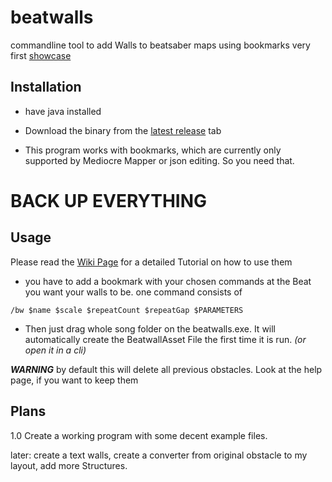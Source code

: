 # beatwalls

commandline tool to add Walls to beatsaber maps using bookmarks very first [showcase](https://streamable.com/8lx94)

## Installation
- have java installed

- Download the binary from the [latest release](https://github.com/spookyGh0st/beatwalls/releases) tab

- This program works with bookmarks, which are currently only supported by Mediocre Mapper or json editing. So you need that.

# BACK UP EVERYTHING

## Usage

Please read the [Wiki Page](https://github.com/spookyGh0st/beatwalls/wiki) for a detailed Tutorial on how to use them

- you have to add a bookmark with your chosen commands at the Beat you want your walls to be. 
one command consists of 

`/bw $name $scale $repeatCount $repeatGap $PARAMETERS`

- Then just drag whole song folder on the beatwalls.exe. It will automatically create the BeatwallAsset File the first time it is run.
_(or open it in a cli)_

***WARNING*** by default this will delete all previous obstacles. Look at the help page, if you want to keep them


## Plans

1.0 Create a working program with some decent example files.

later: create a text walls, create a converter from original obstacle to my layout, add more Structures.



